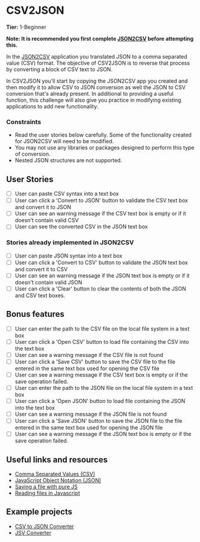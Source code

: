 # CSV2JSON

**Tier:** 1-Beginner

**Note: It is recommended you first complete [JSON2CSV](./JSON2CSV-App.md) before attempting this.**

In the [JSON2CSV](./JSON2CSV-App.md) application you translated JSON 
to a comma separated value (CSV) format. The objective of CSV2JSON is to 
reverse that process by converting a block of CSV text to JSON.

In CSV2JSON you'll start by copying the JSON2CSV app you created and then
modify it to allow CSV to JSON conversion as well the JSON to CSV conversion
that's already present. In additional to providing a useful function, this
challenge will also give you practice in modifying existing applications to
add new functionality.

### Constraints ###

- Read the user stories below carefully. Some of the functionality created
for JSON2CSV will need to be modified.
- You may not use any libraries or packages designed to perform this type of
conversion.
- Nested JSON structures are not supported.

## User Stories

-   [ ] User can paste CSV syntax into a text box
-   [ ] User can click a 'Convert to JSON' button to validate the CSV text box and convert it to JSON
-   [ ] User can see an warning message if the CSV text box is empty or if it doesn't contain valid CSV
-   [ ] User can see the converted CSV in the JSON text box

### Stories already implemented in JSON2CSV 
-   [ ] User can paste JSON syntax into a text box
-   [ ] User can click a 'Convert to CSV' button to validate the JSON text box and convert it to CSV
-   [ ] User can see an warning message if the JSON text box is empty or if it doesn't contain valid JSON
-   [ ] User can click a 'Clear' button to clear the contents of both the JSON and CSV text boxes.

## Bonus features

-   [ ] User can enter the path to the CSV file on the local file system in a text box
-   [ ] User can click a 'Open CSV' button to load file containing the CSV into the text box
-   [ ] User can see a warning message if the CSV file is not found
-   [ ] User can click a 'Save CSV' button to save the CSV file to the file entered in the same text box used for opening the CSV file
-   [ ] User can see a warning message if the CSV text box is empty or if the save operation failed.
-   [ ] User can enter the path to the JSON file on the local file system in a text box
-   [ ] User can click a 'Open JSON' button to load file containing the JSON into the text box
-   [ ] User can see a warning message if the JSON file is not found
-   [ ] User can click a 'Save JSON' button to save the JSON file to the  file entered in the same text box used for opening the JSON file
-   [ ] User can see a warning message if the JSON text box is empty or if the save operation failed.

## Useful links and resources

- [Comma Separated Values (CSV)](https://en.wikipedia.org/wiki/Comma-separated_values)
- [JavaScript Object Notation (JSON)](https://www.json.org/)
- [Saving a file with pure JS](https://codepen.io/davidelrizzo/pen/cxsGb)
- [Reading files in Javascript](https://codepen.io/jduprey/details/xbale)

## Example projects

- [CSV to JSON Converter](https://codepen.io/JFarrow/pen/CAwyo)
- [JSV Converter](https://gpaiva00.github.io/json-csv)
